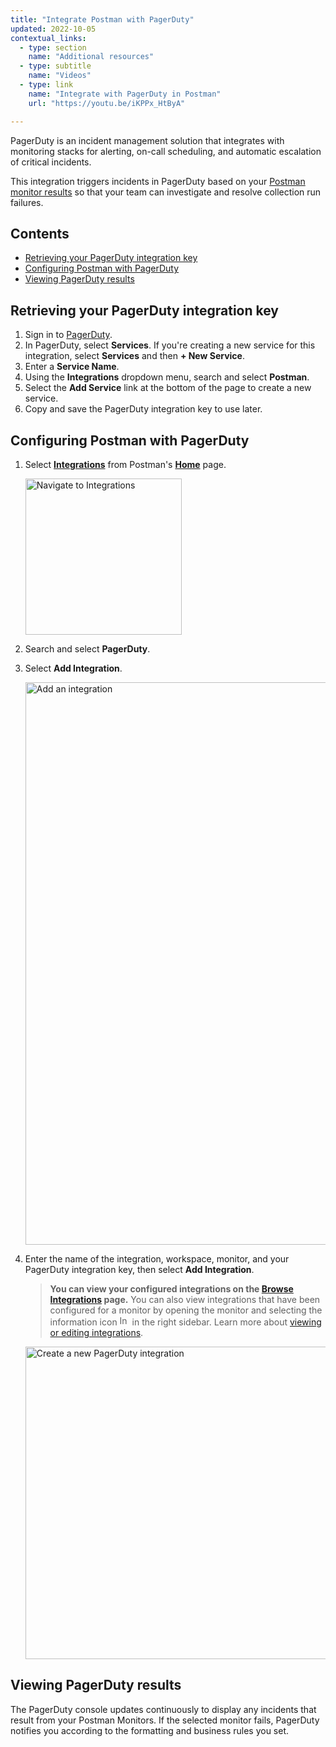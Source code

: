 ```yaml
---
title: "Integrate Postman with PagerDuty"
updated: 2022-10-05
contextual_links:
  - type: section
    name: "Additional resources"
  - type: subtitle
    name: "Videos"
  - type: link
    name: "Integrate with PagerDuty in Postman"
    url: "https://youtu.be/iKPPx_HtByA"

---
```


PagerDuty is an incident management solution that integrates with monitoring stacks for alerting, on-call scheduling, and automatic escalation of critical incidents.

This integration triggers incidents in PagerDuty based on your [Postman monitor results](/docs/monitoring-your-api/viewing-monitor-results/) so that your team can investigate and resolve collection run failures.

## Contents

* [Retrieving your PagerDuty integration key](#retrieving-your-pagerduty-integration-key)
* [Configuring Postman with PagerDuty](#configuring-postman-with-pagerduty)
* [Viewing PagerDuty results](#viewing-pagerduty-results)

## Retrieving your PagerDuty integration key

1. Sign in to [PagerDuty](https://app.pagerduty.com/).
1. In PagerDuty, select **Services**. If you're creating a new service for this integration, select **Services** and then **+ New Service**.
1. Enter a **Service Name**.
1. Using the **Integrations** dropdown menu, search and select **Postman**.
1. Select the **Add Service** link at the bottom of the page to create a new service.
1. Copy and save the PagerDuty integration key to use later.

## Configuring Postman with PagerDuty

1. Select **[Integrations](https://go.postman.co/integrations)** from Postman's **[Home](https://go.postman.co/home)** page.

    <img alt="Navigate to Integrations" src="https://assets.postman.com/postman-docs/v10/select-integrations-from-home-v10.jpg" width="250px"/>

1. Search and select **PagerDuty**.
1. Select **Add Integration**.

    <img alt="Add an integration" src="https://assets.postman.com/postman-docs/v10/integrations-add-new-integration-v10.jpg" width="900px"/>

1. Enter the name of the integration, workspace, monitor, and your PagerDuty integration key, then select **Add Integration**.

    > **You can view your configured integrations on the [Browse Integrations](https://go.postman.co/integrations/browse) page.** You can also view integrations that have been configured for a monitor by opening the monitor and selecting the information icon <img alt="Information icon" src="https://assets.postman.com/postman-docs/icon-information-v9-5.jpg#icon" width="16px"> in the right sidebar. Learn more about [viewing or editing integrations](/docs/integrations/intro-integrations/#view-or-edit-integrations).

    <img alt="Create a new PagerDuty integration" src="https://assets.postman.com/postman-docs/v10/integrations-create-new-pagerduty-v10.jpg" width="500px"/>

## Viewing PagerDuty results

The PagerDuty console updates continuously to display any incidents that result from your Postman Monitors. If the selected monitor fails, PagerDuty notifies you according to the formatting and business rules you set.
